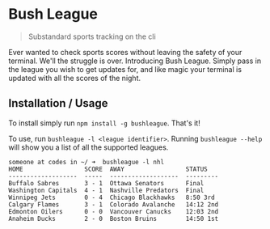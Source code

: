 # Bush League
> Substandard sports tracking on the cli

Ever wanted to check sports scores without leaving the safety of your terminal. We'll the struggle is over. Introducing Bush League. Simply pass in the league you wish to get updates for, and like magic your terminal is updated with all the scores of the night.

## Installation / Usage
To install simply run `npm install -g bushleague`. That's it!

To use, run `bushleague -l <league identifier>`. Running `bushleague --help` will show you a list of all the supported leagues.

```shell
someone at codes in ~/ ➜  bushleague -l nhl
HOME                 SCORE  AWAY                 STATUS
-------------------  -----  -------------------  ---------
Buffalo Sabres       3 - 1  Ottawa Senators      Final
Washington Capitals  4 - 1  Nashville Predators  Final
Winnipeg Jets        0 - 4  Chicago Blackhawks   8:50 3rd
Calgary Flames       3 - 1  Colorado Avalanche   14:12 2nd
Edmonton Oilers      0 - 0  Vancouver Canucks    12:03 2nd
Anaheim Ducks        2 - 0  Boston Bruins        14:50 1st
```
